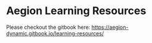 # Aegion Learning Resources

Please checkout the gitbook here: https://aegion-dynamic.gitbook.io/learning-resources/
